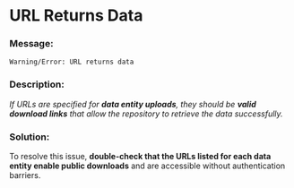 # URL Returns Data

### Message:

```
Warning/Error: URL returns data
```

### Description:

_If URLs are specified for **data entity uploads**, they should be **valid download links** that allow the repository to retrieve the data successfully._

### Solution:

To resolve this issue, **double-check that the URLs listed for each data entity enable public downloads** and are accessible without authentication barriers.
